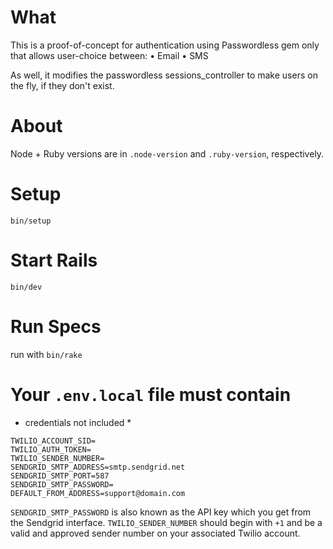 # What

This is a proof-of-concept for authentication using Passwordless gem only that allows user-choice between:
• Email
• SMS


As well, it modifies the passwordless sessions_controller to make users on the fly, if they don't exist.


# About

Node + Ruby versions are in `.node-version` and `.ruby-version`, respectively.

# Setup

`bin/setup`

# Start Rails

`bin/dev`

# Run Specs

run with `bin/rake`


# Your `.env.local` file must contain
* credentials not included *
```
TWILIO_ACCOUNT_SID=
TWILIO_AUTH_TOKEN=
TWILIO_SENDER_NUMBER=
SENDGRID_SMTP_ADDRESS=smtp.sendgrid.net
SENDGRID_SMTP_PORT=587
SENDGRID_SMTP_PASSWORD=
DEFAULT_FROM_ADDRESS=support@domain.com
```

`SENDGRID_SMTP_PASSWORD` is also known as the API key which you get from the Sendgrid interface.
`TWILIO_SENDER_NUMBER` should begin with `+1` and be a valid and approved sender number on your associated Twilio account. 
